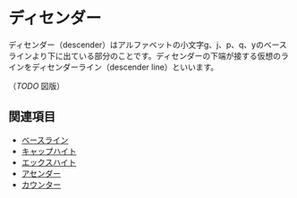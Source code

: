 # ディセンダー

ディセンダー（descender）はアルファベットの小文字g、j、p、q、yのベースラインより下に出ている部分のことです。ディセンダーの下端が接する仮想のラインをディセンダーライン（descender line）といいます。

（*TODO* 図版）

## 関連項目

- [ベースライン](./baseline.md)
- [キャップハイト](./cap-height.md)
- [エックスハイト](./x-height.md)
- [アセンダー](./ascender.md)
- [カウンター](./counter.md)
